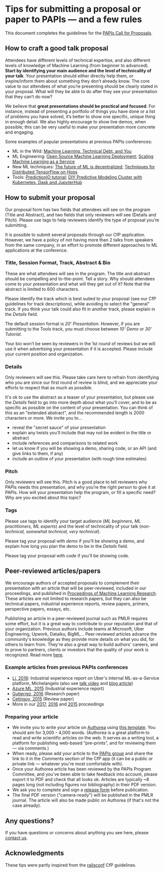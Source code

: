 # Tips for submitting a proposal or paper to PAPIs — and a few rules

This document completes the guidelines for the [PAPIs Call for Proposals](http://cfp.papis.io).

## How to craft a good talk proposal

Attendees have different levels of technical expertise, and also different levels of knowledge of Machine Learning (from beginner to advanced). **Start by identifying your main audience and the level of technicality of your talk**. Your presentation should either directly help them, or inspire/inform them about something they don’t already know. The core value to our attendees of what you’re presenting should be clearly stated in your proposal. What will they be able to do after they see your presentation that they can’t do now?

We believe that **great presentations should be practical and focused**. For instance, instead of presenting a portfolio of things you have done or a list of problems you have solved, it’s better to show one specific, unique thing in enough detail. We also highly encourage to show live demos, when possible; this can be very useful to make your presentation more concrete and engaging.

Some examples of popular presentations at previous PAPIs conferences:

- ML in the Wild: [Machine Learning, Technical Debt, and You](https://www.youtube.com/watch?v=V18AsBIHlWs)
- ML Engineering: [Open Source Machine Learning Deployment](https://www.youtube.com/watch?v=_JdFey7oAiI); [Scaling Machine Learning as a Service](https://www.youtube.com/watch?v=MpnszJ_3Ong)
- New ML techniques: [The future of ML is decentralized](https://www.youtube.com/watch?v=UgiPrYhBYYo); [Techniques for Distributed TensorFlow on Hops](https://www.youtube.com/watch?v=fu6Flh9NnM8)
- Tools: [PredictionIO tutorial](https://www.youtube.com/watch?v=zeGnILRIdUk&list=PLex5Agivp-gh3tYo9yCY9Dgcj3nXYol1k&index=13); [DIY Predictive Modeling Cluster with Kubernetes, Dask and JupyterHub](https://youtu.be/iRHJYXu5qx8)

## How to submit your proposal

Our proposal form has two fields that attendees will see on the program (Title and Abstract), and two fields that only reviewers will see (Details and Pitch). Please use tags to help reviewers identify the type of proposal you’re submitting.

It is possible to submit several proposals through our CfP application. However, we have a policy of not having more than 2 talks from speakers from the same company, in an effort to promote different approaches to ML applications at the conference.

### Title, Session Format, Track, Abstract & Bio

These are what attendees will see in the program. The title and abstract should be compelling and to-the-point. Tell a story. Why should attendees come to your presentation and what will they get out of it? Note that the abstract is limited to 600 characters.

Please identify the track which is best suited to your proposal (see our CfP guidelines for track descriptions), while avoiding to select the "general" track. If you think your talk could also fit in another track, please explain in the *Details* field.

The default session format is *20' Presentation*. However, if you are submitting to the Tools track, you must choose between *10' Demo* or *30' Tutorial*.

Your bio won’t be seen by reviewers in the 1st round of reviews but we will use it when advertising your presentation if it is accepted. Please include your current position and organization.

### Details

Only reviewers will see this. Please take care here to refrain from identifying who you are since our first round of review is blind, and we appreciate your efforts to respect that as much as possible.

It's ok to use the abstract as a teaser of your presentation, but please use the *Details* field to go into more depth about what you’ll cover, and to be as specific as possible on the content of your presentation. You can think of this as an "extended abstract", and the recommended length is 2000 characters or more. We invite you to...

- reveal the "secret sauce" of your presentation
- explain any twists you’ll include that may not be evident in the title or abstract
- include references and comparisons to related work
- let us know if you will be showing a demo, sharing code, or an API (and give links to them, if any)
- include an outline of your presentation (with rough time estimates)

### Pitch

Only reviewers will see this. Pitch is a good place to tell reviewers why PAPIs needs this presentation, and why you’re the right person to give it at PAPIs. How will your presentation help the program, or fill a specific need? Why are you excited about this topic?

### Tags

Please use tags to identify your target audience (*ML beginners, ML practitioners, ML experts*) and the level of technicality of your talk (*non-technical, somewhat technical, very technical*).

Please tag your proposal with *demo* if you'll be showing a demo, and explain how long you plan the demo to be in the *Details* field.

Please tag your proposal with *code* if you'll be showing code.


## Peer-reviewed articles/papers

We encourage authors of accepted proposals to complement their presentation with an article that will be peer-reviewed, included in our proceedings, and published in [Proceedings of Machine Learning Research](http://proceedings.mlr.press/). These articles are not limited to research papers, but they can also be technical papers, industrial experience reports, review papers, primers, perspective papers, essays, etc.

Publishing an article in a peer-reviewed journal such as PMLR requires some effort, but it is a great way to contribute to your reputation and that of your organization. Previous authors include teams at Microsoft, Uber Engineering, Upwork, Dataiku, BigML... Peer-reviewed articles advance the community's knowledge as they provide more details on what you did, for others to learn from. They're also a great way to build authors' careers, and to prove to partners, clients or investors that the quality of your work is recognized. Read more [here](https://stories.papis.io/the-problem-with-white-papers-d82c3678f9e7).

### Example articles from previous PAPIs conferences

- [Li, 2016](http://proceedings.mlr.press/v67/li17a/li17a.pdf): Industrial experience report on Uber's internal ML-as-a-Service platform, Michelangelo (also see [talk video](https://www.youtube.com/watch?v=MpnszJ_3Ong) and [blog article](https://eng.uber.com/michelangelo/))
- [Azure ML, 2015](http://proceedings.mlr.press/v50/azureml15.pdf) (Industrial experience report)
- [Gutierrez, 2016](http://proceedings.mlr.press/v67/gutierrez17a/gutierrez17a.pdf) (Research paper)
- [Cetinsoy, 2015](http://proceedings.mlr.press/v50/cetinsoy15.pdf) (Review paper)
- More in our [2017](http://proceedings.mlr.press/v82/), [2016](http://proceedings.mlr.press/v67/) and [2015](http://proceedings.mlr.press/v50/) proceedings

### Preparing your article

- We invite you to write your article on [Authorea](https://authorea.com) using [this template](https://authorea.com/users/242822/articles/319964-template-for-papis-proceedings). You should aim for 3,000 - 4,000 words. (Authorea is a great platform to read and write scientific articles on the web. It serves as a writing tool, a platform for publishing web-based “pre-prints”, and for reviewing them — via comments.)
- When ready, please add your article to the [PAPIs group](https://authorea.com/inst/19295) and share the link to it in the Comments section of the CfP app (it can be a public or private link — whatever you're most comfortable with).
- Once your Authorea article has been reviewed by the PAPIs Program Committee, and you've been able to take feedback into account, please export it to PDF and check that all looks ok. Articles are typically ~8 pages long (not including figures nor bibliography) in their PDF version.
- We ask you to complete and sign a [release form](https://github.com/PAPIsdotio/general/blob/master/proceedings/release.pdf) before publication.
- The final PDF version ("camera-ready") will be published in the PMLR journal. The article will also be made public on Authorea (if that's not the case already).

## Any questions?

If you have questions or concerns about anything you see here, please [contact us](mailto:cfp-app@papis.mailclark.ai).

## Acknowledgments

These tips were partly inspired from the [railsconf](http://railsconf.com/) CfP guidelines.
